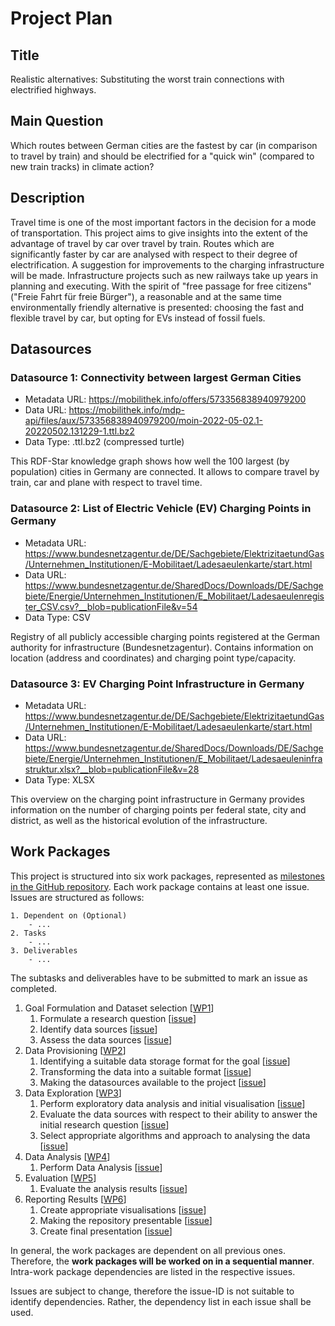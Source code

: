 # Project Plan

## Title
<!-- Give your project a short title. -->
Realistic alternatives: Substituting the worst train connections with electrified highways.

## Main Question

<!-- Think about one main question you want to answer based on the data. -->
Which routes between German cities are the fastest by car (in comparison to travel by train) and should be electrified 
for a "quick win" (compared to new train tracks) in climate action?

## Description

<!-- Describe your data science project in max. 200 words. Consider writing about why and how you attempt it. -->
Travel time is one of the most important factors in the decision for a mode of transportation.
This project aims to give insights into the extent of the advantage of travel by car over travel by train. 
Routes which are significantly faster by car are analysed with respect to their degree of electrification.
A suggestion for improvements to the charging infrastructure will be made. 
Infrastructure projects such as new railways take up years in planning and executing.
With the spirit of "free passage for free citizens" ("Freie Fahrt für freie Bürger"), a reasonable and at the same time 
environmentally friendly alternative is presented: choosing the fast and flexible travel by car, but opting for EVs instead of fossil fuels.

## Datasources

<!-- Describe each datasources you plan to use in a section. Use the prefic "DatasourceX" where X is the id of the datasource. -->

### Datasource 1: Connectivity between largest German Cities
* Metadata URL: https://mobilithek.info/offers/573356838940979200
* Data URL: https://mobilithek.info/mdp-api/files/aux/573356838940979200/moin-2022-05-02.1-20220502.131229-1.ttl.bz2
* Data Type: .ttl.bz2 (compressed turtle)

This RDF-Star knowledge graph shows how well the 100 largest (by population) cities in Germany are connected.
It allows to compare travel by train, car and plane with respect to travel time. 

### Datasource 2: List of Electric Vehicle (EV) Charging Points in Germany
* Metadata URL: https://www.bundesnetzagentur.de/DE/Sachgebiete/ElektrizitaetundGas/Unternehmen_Institutionen/E-Mobilitaet/Ladesaeulenkarte/start.html
* Data URL: https://www.bundesnetzagentur.de/SharedDocs/Downloads/DE/Sachgebiete/Energie/Unternehmen_Institutionen/E_Mobilitaet/Ladesaeulenregister_CSV.csv?__blob=publicationFile&v=54
* Data Type: CSV

Registry of all publicly accessible charging points registered at the German authority for infrastructure (Bundesnetzagentur).
Contains information on location (address and coordinates) and charging point type/capacity.

### Datasource 3: EV Charging Point Infrastructure in Germany
* Metadata URL: https://www.bundesnetzagentur.de/DE/Sachgebiete/ElektrizitaetundGas/Unternehmen_Institutionen/E-Mobilitaet/Ladesaeulenkarte/start.html
* Data URL: https://www.bundesnetzagentur.de/SharedDocs/Downloads/DE/Sachgebiete/Energie/Unternehmen_Institutionen/E_Mobilitaet/Ladesaeuleninfrastruktur.xlsx?__blob=publicationFile&v=28
* Data Type: XLSX

This overview on the charging point infrastructure in Germany provides information on the number of charging points per 
federal state, city and district, as well as the historical evolution of the infrastructure.

## Work Packages

<!-- List of work packages ordered sequentially, each pointing to an issue with more details. -->

This project is structured into six work packages, represented as [milestones in the GitHub repository](https://github.com/LisaRebecca/data-engineering-showcase/milestones?direction=asc&sort=title&state=open).
Each work package contains at least one issue. Issues are structured as follows:
```
1. Dependent on (Optional)
    - ...
2. Tasks
    - ...
3. Deliverables
    - ...
```

The subtasks and deliverables have to be submitted to mark an issue as completed.

1. Goal Formulation and Dataset selection [[WP1](https://github.com/LisaRebecca/data-engineering-showcase/milestone/1)]
    1. Formulate a research question [[issue](https://github.com/LisaRebecca/data-engineering-showcase/issues/13)]
    2. Identify data sources [[issue](https://github.com/LisaRebecca/data-engineering-showcase/issues/14)]
    3. Assess the data sources [[issue](https://github.com/LisaRebecca/data-engineering-showcase/issues/3)]
2. Data Provisioning [[WP2](https://github.com/LisaRebecca/data-engineering-showcase/milestone/2)]
    1. Identifying a suitable data storage format for the goal [[issue](https://github.com/LisaRebecca/data-engineering-showcase/issues/6)]
    2. Transforming the data into a suitable format [[issue](https://github.com/LisaRebecca/data-engineering-showcase/issues/1)]
    3. Making the datasources available to the project [[issue](https://github.com/LisaRebecca/data-engineering-showcase/issues/2)]
3. Data Exploration [[WP3](https://github.com/LisaRebecca/data-engineering-showcase/milestone/3)]
    1. Perform exploratory data analysis and initial visualisation [[issue](https://github.com/LisaRebecca/data-engineering-showcase/issues/4)]
    2. Evaluate the data sources with respect to their ability to answer the initial research question [[issue](https://github.com/LisaRebecca/data-engineering-showcase/issues/7)]
    3. Select appropriate algorithms and approach to analysing the data [[issue](https://github.com/LisaRebecca/data-engineering-showcase/issues/8)]
4. Data Analysis [[WP4](https://github.com/LisaRebecca/data-engineering-showcase/milestone/4)]
    1. Perform Data Analysis [[issue](https://github.com/LisaRebecca/data-engineering-showcase/issues/5)]
5. Evaluation [[WP5](https://github.com/LisaRebecca/data-engineering-showcase/milestone/6)]
    1. Evaluate the analysis results [[issue](https://github.com/LisaRebecca/data-engineering-showcase/issues/9)]
6. Reporting Results [[WP6](https://github.com/LisaRebecca/data-engineering-showcase/milestone/5)]
    1. Create appropriate visualisations [[issue](https://github.com/LisaRebecca/data-engineering-showcase/issues/10)]
    2. Making the repository presentable [[issue](https://github.com/LisaRebecca/data-engineering-showcase/issues/11)]
    3. Create final presentation [[issue](https://github.com/LisaRebecca/data-engineering-showcase/issues/12)]

In general, the work packages are dependent on all previous ones. Therefore, the **work packages will be worked on in a sequential manner**.
Intra-work package dependencies are listed in the respective issues.

Issues are subject to change, therefore the issue-ID is not suitable to identify dependencies. 
Rather, the dependency list in each issue shall be used.



